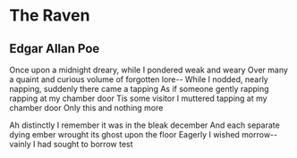 # The Raven
## Edgar Allan Poe

Once upon a midnight dreary, while I pondered weak and weary
Over many a quaint and curious volume of forgotten lore--
While I nodded, nearly napping, suddenly there came a tapping
As if someone gently rapping rapping at my chamber door
Tis some visitor I muttered tapping at my chamber door
Only this and nothing more

Ah distinctly I remember it was in the bleak december
And each separate dying ember wrought its ghost upon the floor
Eagerly I wished morrow--vainly I had sought to borrow
test
